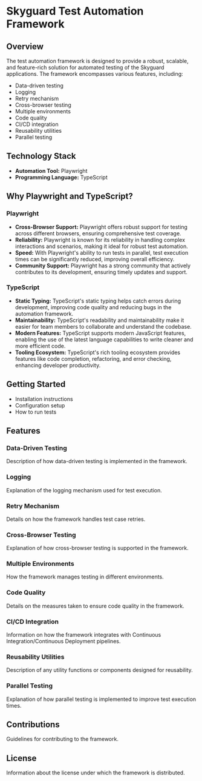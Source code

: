 # Skyguard Test Automation Framework

## Overview
The test automation framework is designed to provide a robust, scalable, and feature-rich solution for automated testing of the Skyguard applications. The framework encompasses various features, including:

- Data-driven testing
- Logging
- Retry mechanism
- Cross-browser testing
- Multiple environments
- Code quality
- CI/CD integration
- Reusability utilities
- Parallel testing

## Technology Stack
- **Automation Tool:** Playwright
- **Programming Language:** TypeScript

## Why Playwright and TypeScript?
### Playwright
- **Cross-Browser Support:** Playwright offers robust support for testing across different browsers, ensuring comprehensive test coverage.
- **Reliability:** Playwright is known for its reliability in handling complex interactions and scenarios, making it ideal for robust test automation.
- **Speed:** With Playwright's ability to run tests in parallel, test execution times can be significantly reduced, improving overall efficiency.
- **Community Support:** Playwright has a strong community that actively contributes to its development, ensuring timely updates and support.

### TypeScript
- **Static Typing:** TypeScript's static typing helps catch errors during development, improving code quality and reducing bugs in the automation framework.
- **Maintainability:** TypeScript's readability and maintainability make it easier for team members to collaborate and understand the codebase.
- **Modern Features:** TypeScript supports modern JavaScript features, enabling the use of the latest language capabilities to write cleaner and more efficient code.
- **Tooling Ecosystem:** TypeScript's rich tooling ecosystem provides features like code completion, refactoring, and error checking, enhancing developer productivity.

## Getting Started
- Installation instructions
- Configuration setup
- How to run tests

## Features
### Data-Driven Testing
Description of how data-driven testing is implemented in the framework.

### Logging
Explanation of the logging mechanism used for test execution.

### Retry Mechanism
Details on how the framework handles test case retries.

### Cross-Browser Testing
Explanation of how cross-browser testing is supported in the framework.

### Multiple Environments
How the framework manages testing in different environments.

### Code Quality
Details on the measures taken to ensure code quality in the framework.

### CI/CD Integration
Information on how the framework integrates with Continuous Integration/Continuous Deployment pipelines.

### Reusability Utilities
Description of any utility functions or components designed for reusability.

### Parallel Testing
Explanation of how parallel testing is implemented to improve test execution times.

## Contributions
Guidelines for contributing to the framework.

## License
Information about the license under which the framework is distributed.

